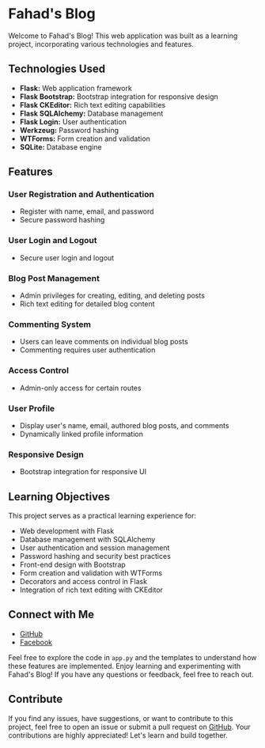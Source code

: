 # Fahad's Blog

Welcome to Fahad's Blog! This web application was built as a learning project, incorporating various technologies and features.

## Technologies Used
- **Flask:** Web application framework
- **Flask Bootstrap:** Bootstrap integration for responsive design
- **Flask CKEditor:** Rich text editing capabilities
- **Flask SQLAlchemy:** Database management
- **Flask Login:** User authentication
- **Werkzeug:** Password hashing
- **WTForms:** Form creation and validation
- **SQLite:** Database engine

## Features

### User Registration and Authentication
- Register with name, email, and password
- Secure password hashing

### User Login and Logout
- Secure user login and logout

### Blog Post Management
- Admin privileges for creating, editing, and deleting posts
- Rich text editing for detailed blog content

### Commenting System
- Users can leave comments on individual blog posts
- Commenting requires user authentication

### Access Control
- Admin-only access for certain routes

### User Profile
- Display user's name, email, authored blog posts, and comments
- Dynamically linked profile information

### Responsive Design
- Bootstrap integration for responsive UI

## Learning Objectives
This project serves as a practical learning experience for:
- Web development with Flask
- Database management with SQLAlchemy
- User authentication and session management
- Password hashing and security best practices
- Front-end design with Bootstrap
- Form creation and validation with WTForms
- Decorators and access control in Flask
- Integration of rich text editing with CKEditor

## Connect with Me
- [GitHub](https://github.com/FahadIbnaTuhin)
- [Facebook](https://www.facebook.com/fahadibnatuhin)

Feel free to explore the code in `app.py` and the templates to understand how these features are implemented. Enjoy learning and experimenting with Fahad's Blog! If you have any questions or feedback, feel free to reach out.

## Contribute
If you find any issues, have suggestions, or want to contribute to this project, feel free to open an issue or submit a pull request on [GitHub](https://github.com/FahadIbnaTuhin/fahadblog). Your contributions are highly appreciated! Let's learn and build together.